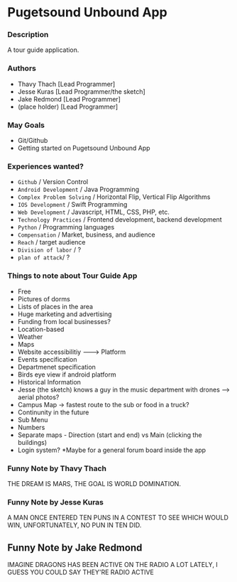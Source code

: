 # Pugetsound Unbound App

### Description 

A tour guide application.

### Authors

* Thavy Thach [Lead Programmer]
* Jesse Kuras [Lead Programmer/the sketch]
* Jake Redmond [Lead Programmer]
* (place holder) [Lead Programmer]

### May Goals

* Git/Github 
* Getting started on Pugetsound Unbound App

### Experiences wanted?

* `Github` / Version Control
* `Android Development` / Java Programming
* `Complex Problem Solving` / Horizontal Flip, Vertical Flip Algorithms
* `IOS Development` / Swift Programming
* `Web Development` / Javascript, HTML, CSS, PHP, etc.
* `Technology Practices` / Frontend development, backend development
* `Python` / Programming languages
* `Compensation` / Market, business, and audience
* `Reach` / target audience
* `Division of labor` / ?
* `plan of attack`/ ?

### Things to note about Tour Guide App

* Free
* Pictures of dorms
* Lists of places in the area
* Huge marketing and advertising
* Funding from local businesses?
* Location-based 
* Weather
* Maps
* Website accessibilitiy ---> Platform
* Events specification
* Departmenet specification
* Birds eye view if android platform
* Historical Information
* Jesse (the sketch) knows a guy in the music department with drones --> aerial photos?
* Campus Map -> fastest route to the sub or food in a truck?
* Continunity in the future
* Sub Menu
* Numbers
* Separate maps - Direction (start and end) vs Main (clicking the buildings)
* Login system?
	*Maybe for a general forum board inside the app

### Funny Note by Thavy Thach

THE DREAM IS MARS, THE GOAL IS WORLD DOMINATION.

### Funny Note by Jesse Kuras

A MAN ONCE ENTERED TEN PUNS IN A CONTEST TO SEE WHICH WOULD WIN, UNFORTUNATELY, NO PUN IN TEN DID.

## Funny Note by Jake Redmond

IMAGINE DRAGONS HAS BEEN ACTIVE ON THE RADIO A LOT LATELY, I GUESS YOU COULD SAY THEY'RE RADIO ACTIVE